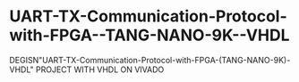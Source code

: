 # UART-TX-Communication-Protocol-with-FPGA--TANG-NANO-9K--VHDL
DEGISN"UART-TX-Communication-Protocol-with-FPGA-(TANG-NANO-9K)-VHDL" PROJECT WITH VHDL ON VIVADO 
